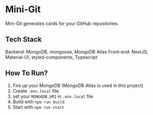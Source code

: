 # Mini-Git

Mini-Git generates cards for your GitHub repositories.

## Tech Stack
Backend: MongoDB, mongoose, MongoDB Atlas
Front-end: NextJS, Material-UI, styled-components, Typescript

## How To Run?

1. Fire up your MongoDB (MongoDB Atlas is used in this project)
2. Create `.env.local` file
3. set your `MONGODB_URI` in `.env.local` file
4. Build with `npm run build`
5. Start with `npm run start`
